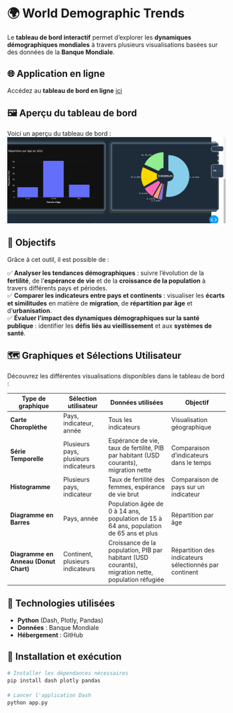 # 🌍 World Demographic Trends  

Le **tableau de bord interactif** permet d’explorer les **dynamiques démographiques mondiales** à travers plusieurs visualisations basées sur des données de la **Banque Mondiale**.  

## 🌐 Application en ligne  
Accédez au **tableau de bord en ligne** [ici](https://example.com)  

## 🖼️ Aperçu du tableau de bord  
Voici un aperçu du tableau de bord :  
![Capture d’écran du dashboard](img_readme/dashboard_main.jpg)  

## 🎯 Objectifs  
Grâce à cet outil, il est possible de :  

✅ **Analyser les tendances démographiques** : suivre l’évolution de la **fertilité**, de l’**espérance de vie** et de la **croissance de la population** à travers différents pays et périodes.  
✅ **Comparer les indicateurs entre pays et continents** : visualiser les **écarts et similitudes** en matière de **migration**, de **répartition par âge** et d’**urbanisation**.  
✅ **Évaluer l’impact des dynamiques démographiques sur la santé publique** : identifier les **défis liés au vieillissement** et aux **systèmes de santé**.

## 🗺️ Graphiques et Sélections Utilisateur  

Découvrez les différentes visualisations disponibles dans le tableau de bord :


| Type de graphique            | Sélection utilisateur                        | Données utilisées                                       | Objectif                                                |
|------------------------------|----------------------------------------------|---------------------------------------------------------|---------------------------------------------------------|
| **Carte Choroplèthe**         | Pays, indicateur, année                      | Tous les indicateurs                                     | Visualisation géographique                               |
| **Série Temporelle**          | Plusieurs pays, plusieurs indicateurs       | Espérance de vie, taux de fertilité, PIB par habitant (USD courants), migration nette | Comparaison d’indicateurs dans le temps                 |
| **Histogramme**               | Plusieurs pays, indicateur                  | Taux de fertilité des femmes, espérance de vie brut      | Comparaison de pays sur un indicateur                   |
| **Diagramme en Barres**       | Pays, année                                 | Population âgée de 0 à 14 ans, population de 15 à 64 ans, population de 65 ans et plus | Répartition par âge                                     |
| **Diagramme en Anneau (Donut Chart)** | Continent, plusieurs indicateurs        | Croissance de la population, PIB par habitant (USD courants), migration nette, population réfugiée | Répartition des indicateurs sélectionnés par continent |


## 🚀 Technologies utilisées  
- **Python** (Dash, Plotly, Pandas)  
- **Données** : Banque Mondiale  
- **Hébergement** : GitHub  

## 📌 Installation et exécution  

```python
# Installer les dépendances nécessaires
pip install dash plotly pandas

# Lancer l'application Dash
python app.py

